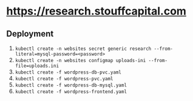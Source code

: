 # https://research.stouffcapital.com

## Deployment

1. `kubectl create -n websites secret generic research --from-literal=mysql-password=<password>`
1. `kubectl create -n websites configmap uploads-ini --from-file=uploads.ini`
1. `kubectl create -f wordpress-db-pvc.yaml`
1. `kubectl create -f wordpress-pvc.yaml`
1. `kubectl create -f wordpress-db-mysql.yaml`
1. `kubectl create -f wordpress-frontend.yaml`
